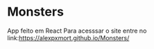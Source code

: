 # Monsters
App feito em React
Para acesssar o site entre no link:https://alexpxmort.github.io/Monsters/
